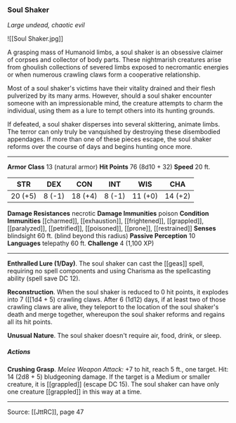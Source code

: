 ### Soul Shaker
_Large undead, chaotic evil_

![[Soul Shaker.jpg]]

A grasping mass of Humanoid limbs, a soul shaker is an obsessive claimer of corpses and collector of body parts. These nightmarish creatures arise from ghoulish collections of severed limbs exposed to necromantic energies or when numerous crawling claws form a cooperative relationship.

Most of a soul shaker's victims have their vitality drained and their flesh pulverized by its many arms. However, should a soul shaker encounter someone with an impressionable mind, the creature attempts to charm the individual, using them as a lure to tempt others into its hunting grounds.

If defeated, a soul shaker disperses into several skittering, animate limbs. The terror can only truly be vanquished by destroying these disembodied appendages. If more than one of these pieces escape, the soul shaker reforms over the course of days and begins hunting once more.




---

**Armor Class** 13 (natural armor)
**Hit Points** 76 (8d10 + 32)
**Speed** 20 ft.

| STR     | DEX     | CON     | INT     | WIS     | CHA     |
|---------|---------|---------|---------|---------|---------|
| 20 (+5) | 8 (-1) | 18 (+4) | 8 (-1) | 11 (+0) | 14 (+2) |

**Damage Resistances** necrotic
**Damage Immunities** poison
**Condition Immunities** [[charmed]], [[exhaustion]], [[frightened]], [[grappled]], [[paralyzed]], [[petrified]], [[poisoned]], [[prone]], [[restrained]]
**Senses** blindsight 60 ft. (blind beyond this radius)
**Passive Perception** 10
**Languages** telepathy 60 ft.
**Challenge** 4 (1,100 XP)

---

**Enthralled Lure (1/Day)**. The soul shaker can cast the [[geas]] spell, requiring no spell components and using Charisma as the spellcasting ability (spell save DC 12).

**Reconstruction**. When the soul shaker is reduced to 0 hit points, it explodes into 7 ([[1d4 + 5) crawling claws. After 6 (1d12) days, if at least two of those crawling claws are alive, they teleport to the location of the soul shaker's death and merge together, whereupon the soul shaker reforms and regains all its hit points.

**Unusual Nature**. The soul shaker doesn't require air, food, drink, or sleep.

##### Actions
**Crushing Grasp**. _Melee Weapon Attack:_ +7 to hit, reach 5 ft., one target. Hit: 14 (2d8 + 5) bludgeoning damage. If the target is a Medium or smaller creature, it is [[grappled]] (escape DC 15). The soul shaker can have only one creature [[grappled]] in this way at a time.


---

Source: [[JttRC]], page 47